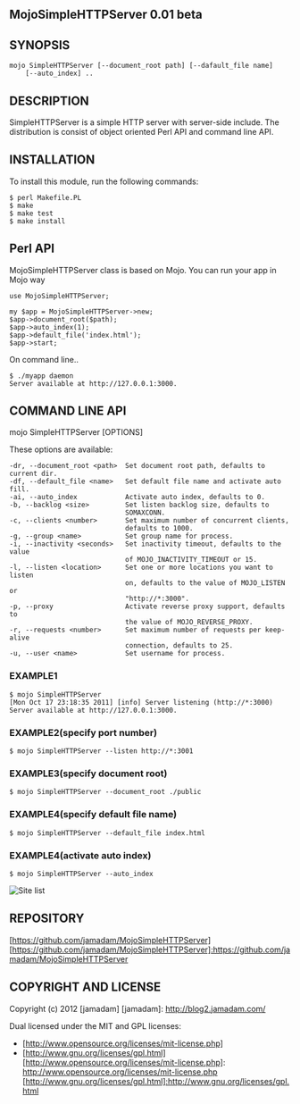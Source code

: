 MojoSimpleHTTPServer 0.01 beta
---------------

## SYNOPSIS
    
    mojo SimpleHTTPServer [--document_root path] [--dafault_file name]
        [--auto_index] ..

## DESCRIPTION

SimpleHTTPServer is a simple HTTP server with server-side include.
The distribution is consist of object oriented Perl API and command line API.

## INSTALLATION

To install this module, run the following commands:

    $ perl Makefile.PL
    $ make
    $ make test
    $ make install

## Perl API

MojoSimpleHTTPServer class is based on Mojo. You can run your app in Mojo way

    use MojoSimpleHTTPServer;
    
    my $app = MojoSimpleHTTPServer->new;
    $app->document_root($path);
    $app->auto_index(1);
    $app->default_file('index.html');
    $app->start;

On command line..

    $ ./myapp daemon
    Server available at http://127.0.0.1:3000.

## COMMAND LINE API

mojo SimpleHTTPServer [OPTIONS]

These options are available:
  
    -dr, --document_root <path>  Set document root path, defaults to current dir.
    -df, --default_file <name>   Set default file name and activate auto fill.
    -ai, --auto_index            Activate auto index, defaults to 0.
    -b, --backlog <size>         Set listen backlog size, defaults to
                                 SOMAXCONN.
    -c, --clients <number>       Set maximum number of concurrent clients,
                                 defaults to 1000.
    -g, --group <name>           Set group name for process.
    -i, --inactivity <seconds>   Set inactivity timeout, defaults to the value
                                 of MOJO_INACTIVITY_TIMEOUT or 15.
    -l, --listen <location>      Set one or more locations you want to listen
                                 on, defaults to the value of MOJO_LISTEN or
                                 "http://*:3000".
    -p, --proxy                  Activate reverse proxy support, defaults to
                                 the value of MOJO_REVERSE_PROXY.
    -r, --requests <number>      Set maximum number of requests per keep-alive
                                 connection, defaults to 25.
    -u, --user <name>            Set username for process.

### EXAMPLE1

    $ mojo SimpleHTTPServer
    [Mon Oct 17 23:18:35 2011] [info] Server listening (http://*:3000)
    Server available at http://127.0.0.1:3000.

### EXAMPLE2(specify port number)

    $ mojo SimpleHTTPServer --listen http://*:3001

### EXAMPLE3(specify document root)

    $ mojo SimpleHTTPServer --document_root ./public

### EXAMPLE4(specify default file name)

    $ mojo SimpleHTTPServer --default_file index.html

### EXAMPLE4(activate auto index)

    $ mojo SimpleHTTPServer --auto_index

![Site list](/jamadam/MojoSimpleHTTPServer/raw/master/screenshot/autoindex.png "Auto Index")

## REPOSITORY

[https://github.com/jamadam/MojoSimpleHTTPServer]
[https://github.com/jamadam/MojoSimpleHTTPServer]:https://github.com/jamadam/MojoSimpleHTTPServer

## COPYRIGHT AND LICENSE

Copyright (c) 2012 [jamadam]
[jamadam]: http://blog2.jamadam.com/

Dual licensed under the MIT and GPL licenses:

- [http://www.opensource.org/licenses/mit-license.php]
- [http://www.gnu.org/licenses/gpl.html]
[http://www.opensource.org/licenses/mit-license.php]: http://www.opensource.org/licenses/mit-license.php
[http://www.gnu.org/licenses/gpl.html]:http://www.gnu.org/licenses/gpl.html
